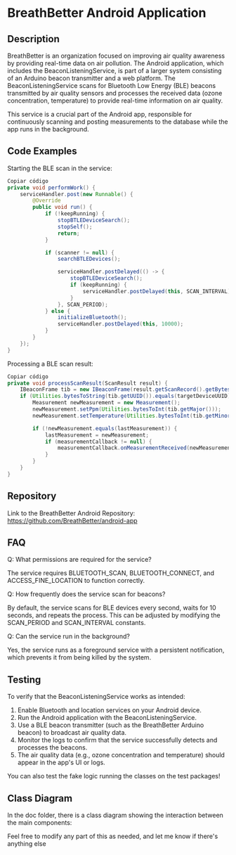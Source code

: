 # BreathBetter Android Application

## Description

BreathBetter is an organization focused on improving air quality awareness by providing real-time data on air pollution. The Android application, which includes the BeaconListeningService, is part of a larger system consisting of an Arduino beacon transmitter and a web platform. The BeaconListeningService scans for Bluetooth Low Energy (BLE) beacons transmitted by air quality sensors and processes the received data (ozone concentration, temperature) to provide real-time information on air quality.

This service is a crucial part of the Android app, responsible for continuously scanning and posting measurements to the database while the app runs in the background.

## Code Examples
Starting the BLE scan in the service:

```java
Copiar código
private void performWork() {
    serviceHandler.post(new Runnable() {
        @Override
        public void run() {
            if (!keepRunning) {
                stopBTLEDeviceSearch(); 
                stopSelf(); 
                return;
            }

            if (scanner != null) {
                searchBTLEDevices();

                serviceHandler.postDelayed(() -> {
                    stopBTLEDeviceSearch();
                    if (keepRunning) {
                        serviceHandler.postDelayed(this, SCAN_INTERVAL);
                    }
                }, SCAN_PERIOD);
            } else {
                initializeBluetooth();
                serviceHandler.postDelayed(this, 10000); 
            }
        }
    });
}
```

Processing a BLE scan result:

```java
Copiar código
private void processScanResult(ScanResult result) {
    IBeaconFrame tib = new IBeaconFrame(result.getScanRecord().getBytes());
    if (Utilities.bytesToString(tib.getUUID()).equals(targetDeviceUUID)) {
        Measurement newMeasurement = new Measurement();
        newMeasurement.setPpm(Utilities.bytesToInt(tib.getMajor()));
        newMeasurement.setTemperature(Utilities.bytesToInt(tib.getMinor()));

        if (!newMeasurement.equals(lastMeasurement)) {
            lastMeasurement = newMeasurement;
            if (measurementCallback != null) {
                measurementCallback.onMeasurementReceived(newMeasurement);
            }
        }
    }
}
```
## Repository
Link to the BreathBetter Android Repository:
https://github.com/BreathBetter/android-app

## FAQ
Q: What permissions are required for the service?

The service requires BLUETOOTH_SCAN, BLUETOOTH_CONNECT, and ACCESS_FINE_LOCATION to function correctly.

Q: How frequently does the service scan for beacons?

By default, the service scans for BLE devices every second, waits for 10 seconds, and repeats the process. This can be adjusted by modifying the SCAN_PERIOD and SCAN_INTERVAL constants.

Q: Can the service run in the background?

Yes, the service runs as a foreground service with a persistent notification, which prevents it from being killed by the system.

## Testing
To verify that the BeaconListeningService works as intended:

1. Enable Bluetooth and location services on your Android device.
2. Run the Android application with the BeaconListeningService.
3. Use a BLE beacon transmitter (such as the BreathBetter Arduino beacon) to broadcast air quality data.
4. Monitor the logs to confirm that the service successfully detects and processes the beacons.
5. The air quality data (e.g., ozone concentration and temperature) should appear in the app's UI or logs.

You can also test the fake logic running the classes on the test packages!

## Class Diagram
In the doc folder, there is a class diagram showing the interaction between the main components:

Feel free to modify any part of this as needed, and let me know if there's anything else 